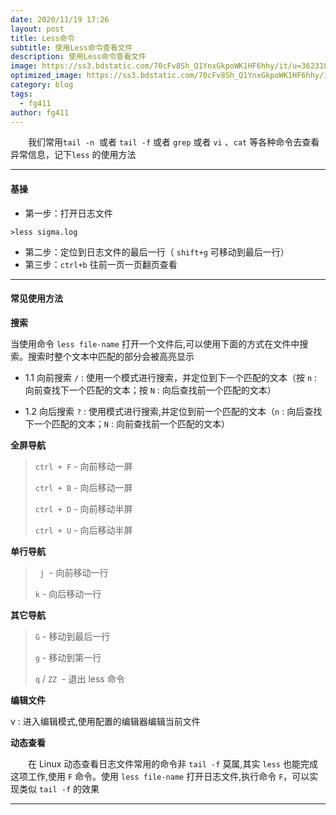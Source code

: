 ```yaml
---
date: 2020/11/19 17:26
layout: post
title: Less命令
subtitle: 使用Less命令查看文件
description: 使用Less命令查看文件
image: https://ss3.bdstatic.com/70cFv8Sh_Q1YnxGkpoWK1HF6hhy/it/u=3623108049,2020416334&fm=26&gp=0.jpg
optimized_image: https://ss3.bdstatic.com/70cFv8Sh_Q1YnxGkpoWK1HF6hhy/it/u=3623108049,2020416334&fm=26&gp=0.jpg
category: blog
tags:
  - fg411
author: fg411
---
```



　　我们常用`tail -n`  或者 `tail -f` 或者 `grep` 或者 `vi` 、`cat` 等各种命令去查看异常信息，记下`less`  的使用方法

------

#### 基操

 - 第一步：打开日志文件
``` shell
>less sigma.log
```
 - 第二步：定位到日志文件的最后一行（ `shift+g` 可移动到最后一行）
 - 第三步：`ctrl+b` 往前一页一页翻页查看

------

#### 常见使用方法

**搜索**

当使用命令 `less file-name` 打开一个文件后,可以使用下面的方式在文件中搜索。搜索时整个文本中匹配的部分会被高亮显示


 - 1.1 向前搜索 `/` : 使用一个模式进行搜索，并定位到下一个匹配的文本（按 `n` : 向前查找下一个匹配的文本；按 `N` : 向后查找前一个匹配的文本）

 - 1.2 向后搜索 `?` : 使用模式进行搜索,并定位到前一个匹配的文本（`n` : 向后查找下一个匹配的文本；`N` : 向前查找前一个匹配的文本）

**全屏导航**

> `ctrl + F` - 向前移动一屏
> 
> `ctrl + B` - 向后移动一屏
>
> `ctrl + D` - 向前移动半屏
>
> `ctrl + U` - 向后移动半屏

**单行导航**

>` j`  - 向前移动一行
>
>`k` - 向后移动一行

**其它导航**

>`G` - 移动到最后一行
>
>`g` - 移动到第一行
>
>`q` / `ZZ`  - 退出 less 命令

**编辑文件**

v : 进入编辑模式,使用配置的编辑器编辑当前文件

**动态查看**

　　在 Linux 动态查看日志文件常用的命令非 `tail -f` 莫属,其实 `less` 也能完成这项工作,使用 `F` 命令。使用 `less file-name` 打开日志文件,执行命令 `F`，可以实现类似 `tail -f` 的效果

****
